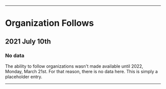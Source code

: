 
***

# Organization Follows

## 2021 July 10th

### No data

The ability to follow organizations wasn't made available until 2022, Monday, March 21st. For that reason, there is no data here. This is simply a placeholder entry.

***
